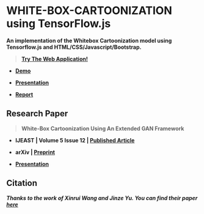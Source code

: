 # WHITE-BOX-CARTOONIZATION using TensorFlow.js
 
 **An implementation of the Whitebox Cartoonization model using Tensorflow.js and HTML/CSS/Javascript/Bootstrap.**

 >**[Try The Web Application!](https://amey-thakur.github.io/WHITE-BOX-CARTOONIZATION)**

 - **[Demo](https://github.com/Amey-Thakur/WHITE-BOX-CARTOONIZATION/blob/main/WHITE-BOX%20CARTOONIZATION%20USING%20AN%20EXTENDED%20GAN%20FRAMEWORK%20DEMO.mp4)**
 
 - **[Presentation](https://github.com/Amey-Thakur/WHITE-BOX-CARTOONIZATION/blob/main/WHITE-BOX%20CARTOONIZATION%20USING%20AN%20EXTENDED%20GAN%20FRAMEWORK%20PRESENTATION.pdf)**
 
 - **[Report](https://github.com/Amey-Thakur/WHITE-BOX-CARTOONIZATION/blob/main/WHITE-BOX%20CARTOONIZATION%20USING%20AN%20EXTENDED%20GAN%20FRAMEWORK%20REPORT.pdf)**

## Research Paper
>**White-Box Cartoonization Using An Extended GAN Framework**
  
  - **IJEAST | Volume 5 Issue 12 | [Published Article](http://dx.doi.org/10.33564/IJEAST.2021.v05i12.049)**
 
 - **arXiv | [Preprint](https://arxiv.org/abs/2107.04551)** 
 
 - **[Presentation](http://dx.doi.org/10.13140/RG.2.2.22496.40964)**

## **Citation**
 **_Thanks to the work of Xinrui Wang and Jinze Yu. You can find their paper [here](https://openaccess.thecvf.com/content_CVPR_2020/html/Wang_Learning_to_Cartoonize_Using_White-Box_Cartoon_Representations_CVPR_2020_paper.html)_** 
 

